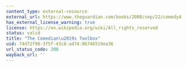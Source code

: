 ```yaml
---
content_type: external-resource
external_url: https://www.theguardian.com/books/2008/sep/22/comedy4
has_external_license_warning: true
license: https://en.wikipedia.org/wiki/All_rights_reserved
status: valid
title: "The Comedian\u2019s Toolbox"
uid: 74d72f90-3f5f-43c8-ad74-06746519ea36
url_status_code: 200
wayback_url: ''
---
```

